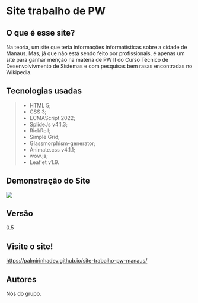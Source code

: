 # Site trabalho de PW

## O que é esse site?
Na teoria, um site que teria informações informatísticas sobre a cidade de Manaus. Mas, já que não está sendo feito por profissionais, é apenas um site para ganhar menção na matéria de PW II do Curso Técnico de Desenvolvivmento de Sistemas e com pesquisas bem rasas encontradas no Wikipedia.

## Tecnologias usadas
>- HTML 5;
>- CSS 3;
>- ECMAScript 2022;
>- SplideJs v4.1.3;
>- RickRoll;
>- Simple Grid;
>- Glassmorphism-generator;
>- Animate.css v4.1.1;
>- wow.js;
>- Leaflet v1.9.

## Demonstração do Site
![](img/demo.gif)

## Versão
0.5

## Visite o site!
 https://palmirinhadev.github.io/site-trabalho-pw-manaus/
## Autores
Nós do grupo.

 
